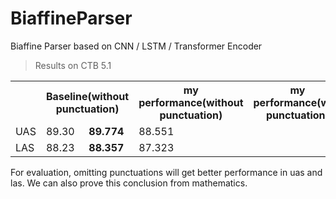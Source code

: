 # BiaffineParser
Biaffine Parser based on CNN / LSTM / Transformer Encoder

> Results on CTB 5.1
<table align='center'>
  <tr>
    <th></th>
    <th colspan='2'>Baseline(without punctuation)</th>
    <th colspan='2'>my performance(without punctuation)</th>
    <th colspan='2'>my performance(with punctuation)</th>
  </tr>
  <tr>
    <td>UAS</td>
    <td>89.30</td>
    <td><b>89.774</b></td>
    <td>88.551</td>
  </tr>
  <tr>
    <td>LAS</td>
    <td>88.23</td>
    <td><b>88.357</b></td>
    <td>87.323</td>
  </tr>
</table>
For evaluation, omitting punctuations will get better performance in uas and las.
We can also prove this conclusion from mathematics.
